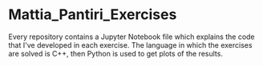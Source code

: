 # Mattia_Pantiri_Exercises

Every repository contains a Jupyter Notebook file which explains the code that I've developed in each exercise.
The language in which the exercises are solved is C++, then Python is used to get plots of the results.
